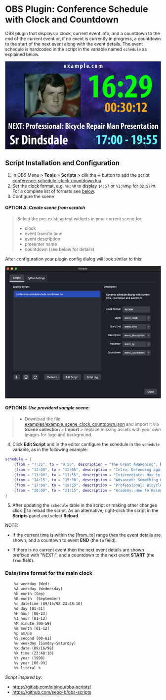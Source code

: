 # OBS Plugin: Conference Schedule with Clock and Countdown

OBS plugin that displays a clock, current event info, and a countdown to the end of the current event or, if no event is currently in progress, a countdown to the start of the next event along with the event details. The event schedule is hardcoded in the script in the variable named `schedule` as explained below.

![](obs-schedule-clock-countdown.png)


## Script Installation and Configuration

1. In OBS Menu > **Tools** > **Scripts** > clik the :heavy_plus_sign: button to add the script [conference-schedule-clock-countdown.lua](conference-schedule-clock-countdown.lua).
2. Set the clock format, e.g. `%H:%M` to display `14:57` or `%I:%M%p` for `02:57PM`. For a complete list of formats see [below](#datetime-format-for-the-main-clock).
3. Configure the scene

  #### OPTION A: _Create scene from scratch_ 
	
> Select the pre-existing text widgets in your current scene for:
> - clock
> - event from/to time
> - event description
> - presenter name
> - countdown (see below for details)

After configuration your plugin config dialog will look similar to this:

![](obs-schedule-clock-countdown-plugin-config.png)

  #### OPTION B: _Use providerd sample scene_:
  
> - Download the file [examples/example_scene_clock_countdown.json](examples/example_scene_clock_countdown.json) and import it via **Scene collection** > **Import** > replace missing assets with your own images for logo and background.


4. Click **Edit Script** and in the editor configure the schedule in the `schedule` variable, as in the following example:

```lua
schedule = {
	{from = "7:25", to = "9:50", description = "The Great Awakening", by = "Dr Andale"},
	{from = "12:00", to = "12:55", description = "Intro: Defending against attack with fruit", by = "Dr Dinsdale"},
	{from = "13:00", to = "13:55", description = "Intermediate: How to Irritate People", by = "Prof Pandale"},
	{from = "14:15", to = "15:30", description = "Advanced: Something Completely Different", by = "Br Rindale"},
	{from = "17:00", to = "19:55", description = "Professional: Bicycle Repair Man Presentation", by = "Sr Lindale"},
	{from = "20:00", to = "21:15", description = "Academy: How to Recognise Different Types of Trees", by = "Hon Pindale"},
}
```

5. After updating the `schedule` table in the script or making other changes click :arrows_counterclockwise: to reload the script. As an alternative, right-click the script in the **Scripts** panel and select **Reload**.

NOTE:
* If the current time is within the \[from..to\] range then the event details are shown,
	and a countown to event **END** (the `to` field).

* If there is no current event then the next event details are shown prefixed with "NEXT:",
	and a countdown to the next event **START** (the `from` field).

### Date/time format for the main clock

```
	%a weekday (Wed)
	%A weekday (Wednesday)
	%b month (Sep)
	%B month  (September)
	%c datetime (09/16/98 23:48:10)
	%d day [01-31]
	%H hour [00-23]
	%I hour [01-12]
	%M minute [00-59]
	%m month [01-12]
	%p am/pm
	%S second [00-61]
	%w weekday [Sunday-Saturday]
	%x date (09/16/98)
	%X time (23:48:10)
	%Y year (1998)
	%y year [00-99]
	%% literal %
```

_Script inspired by_:
- https://gitlab.com/albinou/obs-scripts/
- https://github.com/sebo-b/obs-scripts
